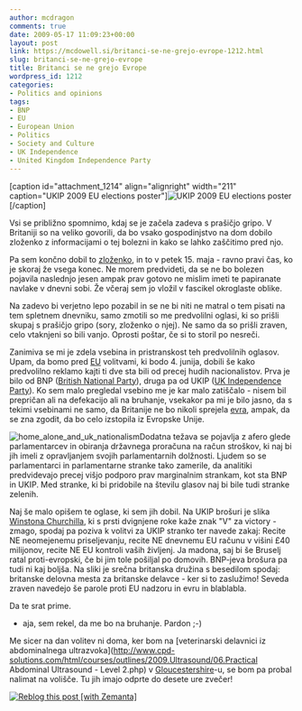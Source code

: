 ```yaml
---
author: mcdragon
comments: true
date: 2009-05-17 11:09:23+00:00
layout: post
link: https://mcdowell.si/britanci-se-ne-grejo-evrope-1212.html
slug: britanci-se-ne-grejo-evrope
title: Britanci se ne grejo Evrope
wordpress_id: 1212
categories:
- Politics and opinions
tags:
- BNP
- EU
- European Union
- Politics
- Society and Culture
- UK Independence
- United Kingdom Independence Party
---
```


[caption id="attachment_1214" align="alignright" width="211" caption="UKIP 2009 EU elections poster"]![UKIP 2009 EU elections poster](https://mcdowell.si/wp-content/uploads/2009/05/ukip_poster-211x300.png)[/caption]

Vsi se približno spomnimo, kdaj se je začela zadeva s prašičjo gripo. V Britaniji so na veliko govorili, da bo vsako gospodinjstvo na dom dobilo zloženko z informacijami o tej bolezni in kako se lahko zaščitimo pred njo.

Pa sem končno dobil to [zloženko](https://mcdowell.si/wp-content/uploads/2009/05/090501swinefluen1.pdf), in to v petek 15. maja - ravno pravi čas, ko je skoraj že vsega konec. Ne morem predvideti, da se ne bo bolezen pojavila naslednjo jesen ampak prav gotovo ne mislim imeti te papiranate navlake v dnevni sobi. Že včeraj sem jo vložil v fascikel okroglaste oblike.

Na zadevo bi verjetno lepo pozabil in se ne bi niti ne matral o tem pisati na tem spletnem dnevniku, samo zmotili so me predvolilni oglasi, ki so prišli skupaj s prašičjo gripo (sory, zloženko o njej). Ne samo da so prišli zraven, celo vtaknjeni so bili vanjo. Oprosti poštar, če si to storil po nesreči.

Zanimiva se mi je zdela vsebina in pristranskost teh predvolilnih oglasov. Upam, da bomo pred [EU](http://en.wikipedia.org/wiki/European_Union) volitvami, ki bodo 4. junija, dobili še kako predvolilno reklamo kajti ti dve sta bili od precej hudih nacionalistov. Prva je bilo od BNP ([British National Party](http://www.bnp.org.uk/)), druga pa od UKIP ([UK Independence Party](http://www.ukip.org)). Ko sem malo pregledal vsebino me je kar malo zatiščalo - nisem bil prepričan ali na defekacijo ali na bruhanje, vsekakor pa mi je bilo jasno, da s tekimi vsebinami ne samo, da Britanije ne bo nikoli sprejela [evra](http://en.wikipedia.org/wiki/Euro), ampak, da se zna zgodit, da bo celo izstopila iz Evropske Unije.

![home_alone_and_uk_nationalism](https://mcdowell.si/wp-content/uploads/2009/05/home_alone_and_uk_nationalism1.png)Dodatna težava se pojavlja z afero glede parlamentarcev in obiranja državnega proračuna na račun stroškov, ki naj bi jih imeli z opravljanjem svojih parlamentarnih dolžnosti. Ljudem so se parlamentarci in parlamentarne stranke tako zamerile, da analitiki predvidevajo precej višjo podporo prav marginalnim strankam, kot sta BNP in UKIP. Med stranke, ki bi pridobile na številu glasov naj bi bile tudi stranke zelenih.

Naj še malo opišem te oglase, ki sem jih dobil. Na UKIP brošuri je slika [Winstona Churchilla](http://en.wikipedia.org/wiki/Winston_Churchill), ki s prsti dvignjene roke kaže znak "V" za victory - zmago, spodaj pa poziva k volitvi za UKIP stranko ter navede zakaj: Recite NE neomejenemu priseljevanju, recite NE dnevnemu EU računu v višini £40 milijonov, recite NE EU kontroli vaših življenj. Ja madona, saj bi še Bruselj ratal proti-evropski, če bi jim tole pošiljal po domovih. BNP-jeva brošura pa tudi ni kaj boljša. Na sliki je srečna britanska družina s besedilom spodaj: britanske delovna mesta za britanske delavce - ker si to zaslužimo! Seveda zraven navedejo še parole proti EU nadzoru in evru in blablabla.

Da te srat prime.

- aja, sem rekel, da me bo na bruhanje. Pardon ;-)

Me sicer na dan volitev ni doma, ker bom na [veterinarski delavnici iz abdominalnega ultrazvoka](http://www.cpd-solutions.com/html/courses/outlines/2009.Ultrasound/06.Practical Abdominal Ultrasound - Level 2.php) v [Gloucestershire](http://en.wikipedia.org/wiki/Gloucestershire)-u, se bom pa probal nalimat na volišče. Tu jih imajo odprte do desete ure zvečer!


[![Reblog this post [with Zemanta]](http://img.zemanta.com/reblog_e.png?x-id=0e187aeb-34fd-49cc-b6e4-36cb0b707cdf)](http://reblog.zemanta.com/zemified/0e187aeb-34fd-49cc-b6e4-36cb0b707cdf/)
